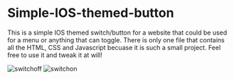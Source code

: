# Simple-IOS-themed-button
This is a simple IOS themed switch/button for a website that could be used for a menu or anything that can toggle. There is only one file that contains all the HTML, CSS and Javascript becuase it is such a small project. Feel free to use it and tweak it at will!

![switchoff](https://user-images.githubusercontent.com/36022719/36003762-3d561216-0ce4-11e8-8179-7b13f048678a.PNG)
![switchon](https://user-images.githubusercontent.com/36022719/36003765-3f27ffb4-0ce4-11e8-93c8-8b6407a05e9c.PNG)
